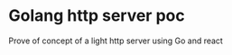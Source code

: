 Golang http server poc
=======================

Prove of concept of a light http server using Go and react
